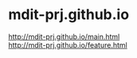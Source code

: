 # mdit-prj.github.io

<http://mdit-prj.github.io/main.html>  
<http://mdit-prj.github.io/feature.html>
